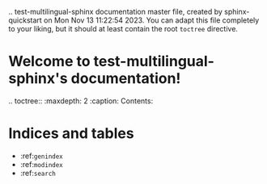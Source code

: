 .. test-multilingual-sphinx documentation master file, created by
   sphinx-quickstart on Mon Nov 13 11:22:54 2023.
   You can adapt this file completely to your liking, but it should at least
   contain the root `toctree` directive.

Welcome to test-multilingual-sphinx's documentation!
====================================================

.. toctree::
   :maxdepth: 2
   :caption: Contents:



Indices and tables
==================

* :ref:`genindex`
* :ref:`modindex`
* :ref:`search`
